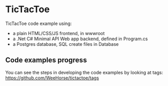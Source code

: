 # TicTacToe
TicTacToe code example using:
* a plain HTML/CSS/JS frontend, in wwwroot
* a .Net C# Minimal API Web app backend, defined in Program.cs
* a Postgres database, SQL create files in Database

## Code examples progress
You can see the steps in developing the code examples by looking at tags:
https://github.com/WeeHorse/tictactoe/tags
